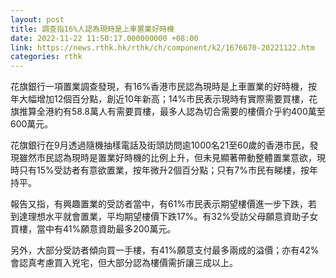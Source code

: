 ```yaml
---
layout: post
title: 調查指16%人認為現時是上車置業好時機
date: 2022-11-22 11:50:17.000000000 +08:00
link: https://news.rthk.hk/rthk/ch/component/k2/1676670-20221122.htm
categories: rthk
---
```


花旗銀行一項置業調查發現，有16%香港市民認為現時是上車置業的好時機，按年大幅增加12個百分點，創近10年新高；14%市民表示現時有實際需要買樓，花旗推算全港約有58.8萬人有需要買樓，最多人認為切合需要的樓價介乎約400萬至600萬元。

花旗銀行在9月透過隨機抽樣電話及街頭訪問逾1000名21至60歲的香港市民，發現雖然市民認為現時是置業好時機的比例上升，但未見顯著帶動整體置業意欲，現時只有15%受訪者有意欲置業，按年微升2個百分點；只有7%市民有睇樓，按年持平。

報告又指，有興趣置業的受訪者當中，有61%市民表示期望樓價進一步下跌，若到達理想水平就會置業，平均期望樓價下跌17%。有32%受訪父母願意資助子女買樓，當中有41%願意資助最多200萬元。

另外，大部分受訪者傾向買一手樓，有41%願意支付最多兩成的溢價；亦有42%會認真考慮買入兇宅，但大部分認為樓價需折讓三成以上。
